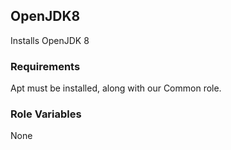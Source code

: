 ## OpenJDK8

Installs OpenJDK 8 

### Requirements

Apt must be installed, along with our Common role.

### Role Variables

None
